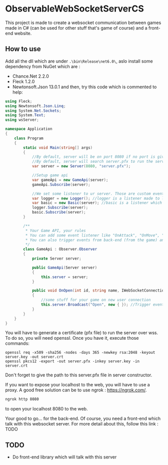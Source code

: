 # ObservableWebSocketServerCS
This project is made to create a websocket communication between games made in C# (can be used for other stuff that's game of course) and a front-end website.

## How to use
Add all the dll which are under `.\bin\Release\net6.0\`,
aslo install some dependency from NuGet which are : 
- Chance.Net 2.2.0
- Fleck 1.2.0
- Newtonsoft.Json 13.0.1
and then, try this code which is commented to help:

```cs
using Fleck;
using Newtonsoft.Json.Linq;
using System.Net.Sockets;
using System.Text;
using wsServer;

namespace Application
{
    class Program
    {
        static void Main(string[] args)
        {
            //By default, server will be on port 8080 if no port is given.
            //By default, server will search server.pfx to run the server with secured socket.
            var server = new Server(8080, "server.pfx");

            //Setup game api
            var gameApi = new GameApi(server);
            gameApi.Subscribe(server);

            //We set some listener to ur server. Those are custom events listener which will be helpfull.
            var logger = new Logger(); //logger is a listener made to log server status (new users, disconnected users, messages)
            var basic = new Basic(server); //basic is a listener which implement some basic events which can be usefull
            logger.Subscribe(server);
            basic.Subscribe(server);
        }

        /**
         * Your Game API, your rules
         * You can add some event listener like "OnAttack", "OnMove", "OnBuy", ... , and trigger them from front-end side. REMINDER: Be very carerfull! User entries are never safe (check them before using them)
         * You can also trigger events from back-end (from the game) and listen to them in the front-end. Use server.Broadcast or server.SendTo to trigger events with data
         */
        class GameApi : Observer.Observer
        {
            private Server server;

            public GameApi(Server server)
            {
                this.server = server;
            }

            public void OnOpen(int id, string name, IWebSocketConnection socket)
            {
                //some stuff for your game on new user connection
                this.server.Broadcast("Open", new { }); //Trigger event Open front-end side to tell to your front-end that someone connected. You can pass some data like user id, username, ...
            }
        }
    }
}
```
You will have to generate a certificate (pfx file) to run the server over wss. To do so, you will need openssl. Once you have it, execute those commands:
```
openssl req -x509 -sha256 -nodes -days 365 -newkey rsa:2048 -keyout server.key -out server.crt
openssl pkcs12 -export -out server.pfx -inkey server.key -in server.crt
```
Don't forget to give the path to this server.pfx file in server constructor.

If you want to expose your localhost to the web, you will have to use a proxy. A good free solution can be to use ngrok : https://ngrok.com/.
```cmd
ngrok http 8080
```
to open your localhost 8080 to the web.

Your good to go... for the back-end. Of course, you need a front-end which talk with this websocket server. For more detail about this, follow this link : TODO

## TODO
- Do front-end library which will talk with this server